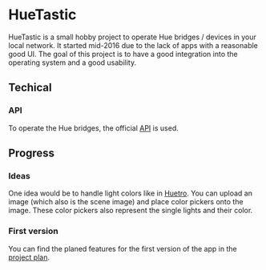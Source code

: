 # HueTastic
HueTastic is a small hobby project to operate Hue bridges / devices in your local network. It started mid-2016 due to the lack of apps with a reasonable good UI. The goal of this project is to have a good integration into the operating system and a good usability.

## Techical

### API
To operate the Hue bridges, the official [API][1] is used.

## Progress

### Ideas
One idea would be to handle light colors like in [Huetro][4]. You can upload an image (which also is the scene image) and place color pickers onto the image. These color pickers also represent the single lights and their color.

### First version
You can find the planed features for the first version of the app in the [project plan][3].

[1]: http://www.developers.meethue.com/
[2]: https://www.huetz.biz/apps/huetastic
[3]: https://github.com/thuetz/HueTastic/projects/1
[4]: https://www.microsoft.com/en-us/store/p/huetro-for-hue/9wzdncrfjj3t
